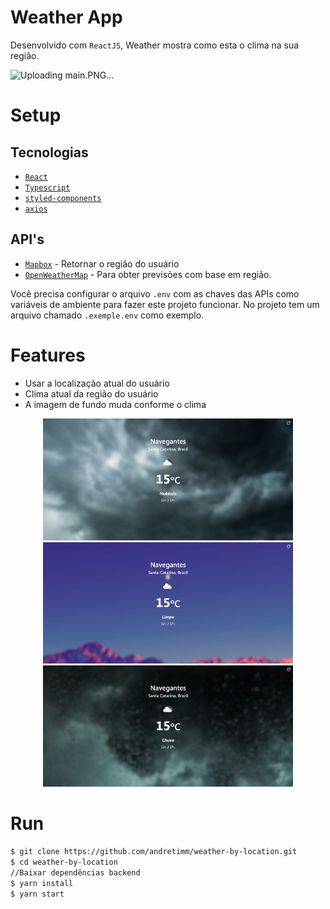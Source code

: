 
# Weather App

Desenvolvido com `ReactJS`, Weather mostra como esta o clima na sua região.

![Uploading main.PNG…]()

# Setup

## Tecnologias

* [`React`](https://github.com/facebook/react)
* [`Typescript`](https://www.typescriptlang.org/)
* [`styled-components`](https://github.com/styled-components/styled-components)
* [`axios`](https://axios-http.com/)
  
## API's

- [`Mapbox`](https://docs.mapbox.com/api/overview/) - Retornar o região do usuário
- [`OpenWeatherMap`](https://openweathermap.org/api) - Para obter previsões com base em região.

Você precisa configurar o arquivo `.env` com as chaves das APIs como variáveis de ambiente para fazer este projeto funcionar. No projeto tem um arquivo chamado `.exemple.env` como exemplo.

# Features

* Usar a localização atual do usuário
* Clima atual da região do usuário
* A imagem de fundo muda conforme o clima

<div align="center">

<img width="400" src="images/main.png"/>
 
<img width="400" src="images/clear.png"/>

<img width="400" src="images/drizzle.png"/>

</div>

# Run

```sh
$ git clone https://github.com/andretimm/weather-by-location.git
$ cd weather-by-location
//Baixar dependências backend
$ yarn install
$ yarn start
```
